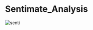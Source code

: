 # Sentimate_Analysis

  ![senti](https://github.com/NamiraMujawar/Sentimate_Analysis/assets/120715329/3edd8645-8c22-4e5c-a4ef-703d2a2f82b9)









